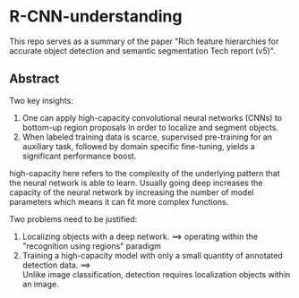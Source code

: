 # R-CNN-understanding
This repo serves as a summary of the paper "Rich feature hierarchies for accurate object detection and semantic segmentation Tech report (v5)".

## Abstract
Two key insights:
 1) One can apply high-capacity convolutional neural networks (CNNs) to bottom-up region proposals in order to localize and segment objects.
 2) When labeled training data is scarce, supervised pre-training for an auxiliary task, followed by domain specific fine-tuning, yields a significant performance boost.
 
 high-capacity here refers to the complexity of the underlying pattern that the neural network is able to learn. Usually going deep increases the capacity of the neural network by increasing the number of model parameters which means it can fit more complex functions.

Two problems need to be justified:
1) Localizing objects with a deep network.  ==>  operating within the "recognition using regions" paradigm
2) Training a high-capacity model with only a small quantity of annotated detection data.  ==>  
Unlike image classification, detection requires localization objects within an image.
